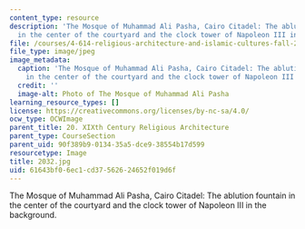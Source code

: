 ```yaml
---
content_type: resource
description: 'The Mosque of Muhammad Ali Pasha, Cairo Citadel: The ablution fountain
  in the center of the courtyard and the clock tower of Napoleon III in the background.'
file: /courses/4-614-religious-architecture-and-islamic-cultures-fall-2002/61643bf06ec1cd37562624652f019d6f_2032.jpg
file_type: image/jpeg
image_metadata:
  caption: 'The Mosque of Muhammad Ali Pasha, Cairo Citadel: The ablution fountain
    in the center of the courtyard and the clock tower of Napoleon III in the background.'
  credit: ''
  image-alt: Photo of The Mosque of Muhammad Ali Pasha
learning_resource_types: []
license: https://creativecommons.org/licenses/by-nc-sa/4.0/
ocw_type: OCWImage
parent_title: 20. XIXth Century Religious Architecture
parent_type: CourseSection
parent_uid: 90f389b9-0134-35a5-dce9-38554b17d599
resourcetype: Image
title: 2032.jpg
uid: 61643bf0-6ec1-cd37-5626-24652f019d6f
---
```

The Mosque of Muhammad Ali Pasha, Cairo Citadel: The ablution fountain in the center of the courtyard and the clock tower of Napoleon III in the background.